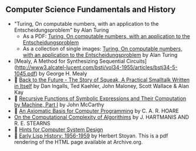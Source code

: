 ## Computer Science Fundamentals and History

* "Turing, On computable numbers, with an application to the Entscheidungsproblem" by Alan Turing
  * As a PDF: [Turing, On computable numbers, with an application to the Entscheidungsproblem](https://www.cs.virginia.edu/~robins/Turing_Paper_1936.pdf)
  * As a collection of single images: [Turing, On computable numbers, with an application to the Entscheidungsproblem](http://www.turingarchive.org/browse.php/B/12) by Alan Turing
* [Mealy, A Method for Synthesizing Sequential Circuits] (http://www3.alcatel-lucent.com/bstj/vol34-1955/articles/bstj34-5-1045.pdf) by George H. Mealy
* :scroll: [Back to the Future - The Story of Squeak, A Practical Smalltalk Written in Itself](story-of-squeak-a-practical-smalltalk-written-in-itself.pdf) by Dan Ingalls, Ted Kaehler, John Maloney, Scott Wallace & Alan Kay
* :scroll: [Recursive Functions of Symbolic Expressions and Their Computation by Machine, Part I](recursive-functions-of-symbolic-expressions-and-their-computation-by-machine-parti.pdf) by John McCarthy
* :scroll: [An Axiomatic Basis for Computer Programming](axiomatic-basis-computer-programming.pdf) by C. A. R. HOARE
* [On the Computational Complexity of Algorithims](http://www.ams.org/journals/tran/1965-117-00/S0002-9947-1965-0170805-7/S0002-9947-1965-0170805-7.pdf) by J. HARTMANIS AND R. E. STEARNS
* :scroll: [Hints for Computer System Design](hints-for-computer-system-design.pdf)
* :scroll: [Early Lisp History: 1956-1959](early-lisp-history-1956-1959-herbert-stoyan-html-rendering.pdf) by Herbert Stoyan. This is a pdf rendering of the HTML page available at Archive.org.
